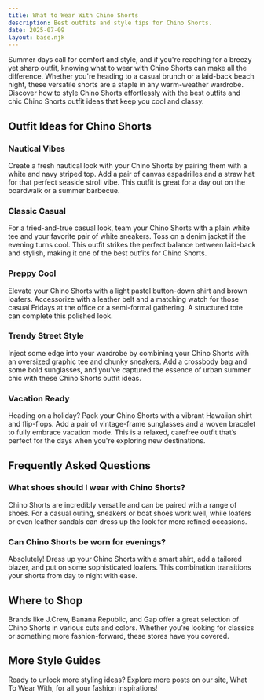 ```yaml
---   
title: What to Wear With Chino Shorts  
description: Best outfits and style tips for Chino Shorts.  
date: 2025-07-09  
layout: base.njk  
---
```


Summer days call for comfort and style, and if you're reaching for a breezy yet sharp outfit, knowing what to wear with Chino Shorts can make all the difference. Whether you're heading to a casual brunch or a laid-back beach night, these versatile shorts are a staple in any warm-weather wardrobe. Discover how to style Chino Shorts effortlessly with the best outfits and chic Chino Shorts outfit ideas that keep you cool and classy.

## Outfit Ideas for Chino Shorts

### Nautical Vibes
Create a fresh nautical look with your Chino Shorts by pairing them with a white and navy striped top. Add a pair of canvas espadrilles and a straw hat for that perfect seaside stroll vibe. This outfit is great for a day out on the boardwalk or a summer barbecue.

### Classic Casual
For a tried-and-true casual look, team your Chino Shorts with a plain white tee and your favorite pair of white sneakers. Toss on a denim jacket if the evening turns cool. This outfit strikes the perfect balance between laid-back and stylish, making it one of the best outfits for Chino Shorts.

### Preppy Cool
Elevate your Chino Shorts with a light pastel button-down shirt and brown loafers. Accessorize with a leather belt and a matching watch for those casual Fridays at the office or a semi-formal gathering. A structured tote can complete this polished look.

### Trendy Street Style
Inject some edge into your wardrobe by combining your Chino Shorts with an oversized graphic tee and chunky sneakers. Add a crossbody bag and some bold sunglasses, and you've captured the essence of urban summer chic with these Chino Shorts outfit ideas.

### Vacation Ready
Heading on a holiday? Pack your Chino Shorts with a vibrant Hawaiian shirt and flip-flops. Add a pair of vintage-frame sunglasses and a woven bracelet to fully embrace vacation mode. This is a relaxed, carefree outfit that’s perfect for the days when you're exploring new destinations.

## Frequently Asked Questions

### What shoes should I wear with Chino Shorts?
Chino Shorts are incredibly versatile and can be paired with a range of shoes. For a casual outing, sneakers or boat shoes work well, while loafers or even leather sandals can dress up the look for more refined occasions.

### Can Chino Shorts be worn for evenings?
Absolutely! Dress up your Chino Shorts with a smart shirt, add a tailored blazer, and put on some sophisticated loafers. This combination transitions your shorts from day to night with ease.

## Where to Shop

Brands like J.Crew, Banana Republic, and Gap offer a great selection of Chino Shorts in various cuts and colors. Whether you're looking for classics or something more fashion-forward, these stores have you covered.

## More Style Guides

Ready to unlock more styling ideas? Explore more posts on our site, What To Wear With, for all your fashion inspirations!
